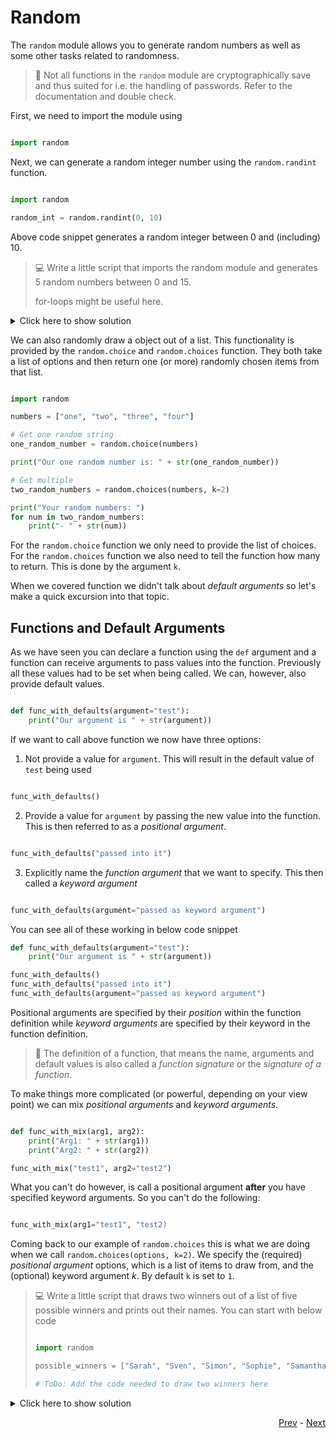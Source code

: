 # Random

The `random` module allows you to generate random numbers as well as some other tasks related to randomness. 

> :wrench: Not all functions in the `random` module are cryptographically save and thus suited for i.e. the handling of
> passwords. Refer to the documentation and double check. 

First, we need to import the module using 

```python

import random
```

Next, we can generate a random integer number using the `random.randint` function.

```python

import random

random_int = random.randint(0, 10)
```

Above code snippet generates a random integer between 0 and (including) 10. 

> :computer: Write a little script that imports the random module and generates 5 
> random numbers between 0 and 15. 
> 
> for-loops might be useful here.

<details>
  <summary>Click here to show solution</summary>
  
  ```python3
  import random

  for i in range(0, 5):
    random_num = random.randint(0, 15)
    print("Random number #" + str(i) + " is " + str(random_num))
  ```
</details>

We can also randomly draw a object out of a list. This functionality is provided by the `random.choice` and `random.choices` function. They both take a list of options and then return one (or more) randomly chosen items from that list. 

```python

import random

numbers = ["one", "two", "three", "four"]

# Get one random string 
one_random_number = random.choice(numbers)

print("Our one random number is: " + str(one_random_number))

# Get multiple
two_random_numbers = random.choices(numbers, k=2)

print("Your random numbers: ")
for num in two_random_numbers:
    print("- " + str(num))
```

For the `random.choice` function we only need to provide the list of choices. For the `random.choices` function 
we also need to tell the function how many to return. This is done by the argument `k`. 

When we covered function we didn't talk about *default arguments* so let's make a quick excursion into that topic.

## Functions and Default Arguments

As we have seen you can declare a function using the `def` argument and a function can receive arguments to pass
values into the function. Previously all these values had to be set when being called. We can, however, also provide 
default values. 

```python

def func_with_defaults(argument="test"):
    print("Our argument is " + str(argument))
```

If we want to call above function we now have three options: 

1. Not provide a value for `argument`. This will result in the default value of `test` being used

```python

func_with_defaults()
```

2. Provide a value for `argument` by passing the new value into the function. This is then referred to as a *positional argument*.

```python

func_with_defaults("passed into it")
```

3. Explicitly name the *function argument* that we want to specify. This then called a *keyword argument*

```python

func_with_defaults(argument="passed as keyword argument")
```

You can see all of these working in below code snippet

```python
def func_with_defaults(argument="test"):
    print("Our argument is " + str(argument))

func_with_defaults()
func_with_defaults("passed into it")
func_with_defaults(argument="passed as keyword argument")
```

Positional arguments are specified by their *position* within the function definition while *keyword arguments* are specified by their keyword in the function definition. 

> :wrench: The definition of a function, that means the name, arguments and default values is also called a *function signature* or the *signature of a function*.

To make things more complicated (or powerful, depending on your view point) we can mix *positional arguments* and *keyword arguments*.

```python

def func_with_mix(arg1, arg2):
    print("Arg1: " + str(arg1))
    print("Arg2: " + str(arg2))

func_with_mix("test1", arg2="test2")
```

What you can't do however, is call a positional argument **after** you have specified keyword arguments. So you can't do the following:

```python

func_with_mix(arg1="test1", "test2)
```

Coming back to our example of `random.choices` this is what we are doing when we call `random.choices(options, k=2)`. We specify the (required) *positional argument* options, which is a list of items to draw from, and the (optional) keyword argument *k*. By default `k` is set to `1`. 

> :computer: Write a little script that draws two winners out of a list of five possible winners and prints out their names. You can start with below code  
> 
> ```python 
> 
> import random
> 
> possible_winners = ["Sarah", "Sven", "Simon", "Sophie", "Samantha"]
> 
> # ToDo: Add the code needed to draw two winners here

<details>
  <summary>Click here to show solution</summary>
  
  ```python3
  import random

  possible_winners = ["Sarah", "Sven", "Simon", "Sophie", "Samantha"]

  winners = random.choices(possible_winners, k=2)

  for winner in winners:
    print("The winner is " + str(winner))
  ```
</details>

<div align="right">
   
   [Prev](standard_library.md) - [Next](random.md)
</div>